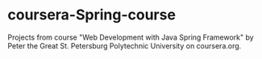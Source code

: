 # coursera-Spring-course
Projects from course "Web Development with Java Spring Framework" by Peter the Great St. Petersburg Polytechnic University on coursera.org.
